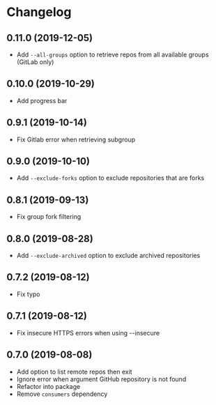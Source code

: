 # Changelog

## 0.11.0 (2019-12-05)
- Add `--all-groups` option to retrieve repos from all available groups (GitLab only)

## 0.10.0 (2019-10-29)
- Add progress bar

## 0.9.1 (2019-10-14)
- Fix Gitlab error when retrieving subgroup

## 0.9.0 (2019-10-10)
- Add `--exclude-forks` option to exclude repositories that are forks

## 0.8.1 (2019-09-13)
- Fix group fork filtering

## 0.8.0 (2019-08-28)
- Add `--exclude-archived` option to exclude archived repositories

## 0.7.2 (2019-08-12)
- Fix typo

## 0.7.1 (2019-08-12)
- Fix insecure HTTPS errors when using --insecure

## 0.7.0 (2019-08-08)
- Add option to list remote repos then exit
- Ignore error when argument GitHub repository is not found
- Refactor into package
- Remove `consumers` dependency
